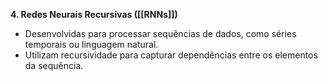 **4. Redes Neurais Recursivas ([[RNNs]])**

* Desenvolvidas para processar sequências de dados, como séries temporais ou linguagem natural.
* Utilizam recursividade para capturar dependências entre os elementos da sequência.